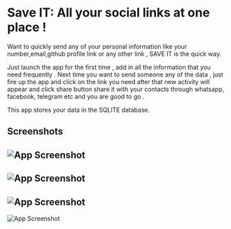 
# Save IT: All your social links at one place !

Want to quickly send any of your personal information like your number,email,github profile link or any other link , SAVE IT is the quick way.

Just launch the app for the first time , add in all the information that you need frequently . Next time you want to send someone any of the data , just fire up the app and click on the link you need after that new activity will appear and click share button share it with your contacts through whatsapp, facebook, telegram etc and you are good to go .

This app stores your data in the SQLITE database.
## Screenshots

![App Screenshot](https://i.postimg.cc/bsrgQW23/screen-1.png)
--------------
![App Screenshot](https://i.postimg.cc/SXFGbK1v/screen-2.png)
------------------
![App Screenshot](https://i.postimg.cc/5XFmrzgz/screen-3.png)
----------------
![App Screenshot](https://i.postimg.cc/1gGrmZL5/screen-4.png)


